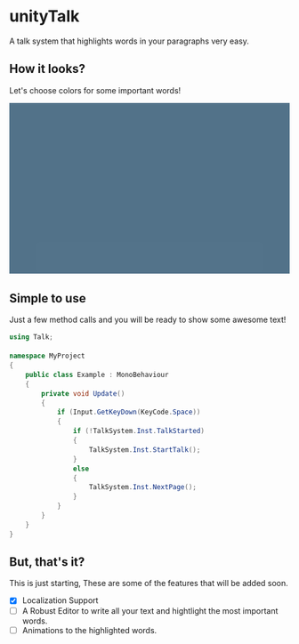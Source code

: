 # unityTalk
A talk system that highlights words in your paragraphs very easy.

## How it looks?
Let's choose colors for some important words!

![](ReadmeFiles/TalkCloudDemo2.gif)

## Simple to use
Just a few method calls and you will be ready to show some awesome text!
```c#
using Talk;

namespace MyProject
{
    public class Example : MonoBehaviour
    {
        private void Update()
        {
            if (Input.GetKeyDown(KeyCode.Space))
            {
                if (!TalkSystem.Inst.TalkStarted)
                {
                    TalkSystem.Inst.StartTalk();
                }
                else
                {
                    TalkSystem.Inst.NextPage();
                }
            }
        }
    }
}
```

## But, that's it?
This is just starting, These are some of the features that will be added soon.

- [x] Localization Support
- [ ] A Robust Editor to write all your text and hightlight the most important words.
- [ ] Animations to the highlighted words.

